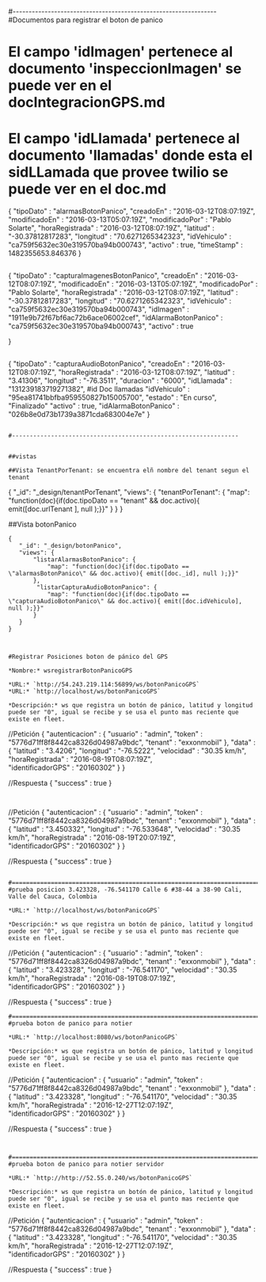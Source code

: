 
#----------------------------------------------------------------
#Documentos para registrar el boton de panico

# El campo 'idImagen' pertenece al documento 'inspeccionImagen' se puede ver en el docIntegracionGPS.md
# El campo 'idLlamada' pertenece al documento 'llamadas' donde esta el sidLLamada que provee twilio se puede ver en el doc.md

{
    "tipoDato"        : "alarmasBotonPanico",
    "creadoEn"      : "2016-03-12T08:07:19Z",
    "modificadoEn"  : "2016-03-13T05:07:19Z",
    "modificadoPor" : "Pablo Solarte",
    "horaRegistrada"  : "2016-03-12T08:07:19Z",
    "latitud"         : "-30.37812817283",
    "longitud"        : "70.6271265342323",
    "idVehiculo"      : "ca759f5632ec30e319570ba94b000743",
    "activo"          : true,
    "timeStamp"       : 1482355653.846376
}
```

```
{
    "tipoDato"      : "capturaImagenesBotonPanico",
    "creadoEn"      : "2016-03-12T08:07:19Z",
    "modificadoEn"  : "2016-03-13T05:07:19Z",
    "modificadoPor" : "Pablo Solarte",
    "horaRegistrada"       : "2016-03-12T08:07:19Z",
    "latitud"              : "-30.37812817283",
    "longitud"             : "70.6271265342323",
    "idVehiculo"           : "ca759f5632ec30e319570ba94b000743",
    "idImagen"             : "1911e9b72f67bf6ac72b6ace06002cef",
    "idAlarmaBotonPanico"  : "ca759f5632ec30e319570ba94b000743",
    "activo"          : true

}
```

```
{
    "tipoDato"      : "capturaAudioBotonPanico",
    "creadoEn"      : "2016-03-12T08:07:19Z",
    "horaRegistrada"  : "2016-03-12T08:07:19Z",
    "latitud"         : "3.41306",
    "longitud"        : "-76.3511",
    "duracion"        : "6000",
    "idLlamada"       : "131239183719271382", #id Doc llamadas
    "idVehiculo"      : "95ea81741bbfba959550827b15005700",
    "estado"          : "En curso", "Finalizado"
    "activo"          : true,
    "idAlarmaBotonPanico" : "026b8e0d73b1739a3871cda683004e7e"
}
```

#----------------------------------------------------------------


##vistas

##Vista TenantPorTenant: se encuentra elñ nombre del tenant segun el tenant
```
{
   "_id": "_design/tenantPorTenant",
   "views": {
       "tenantPorTenant": {
           "map": "function(doc){if(doc.tipoDato == \"tenant\" && doc.activo){ emit([doc.urlTenant ], null );}}"
       }
   }
}



##Vista botonPanico
```
{
   "_id": "_design/botonPanico",
   "views": {
       "listarAlarmasBotonPanico": {
           "map": "function(doc){if(doc.tipoDato == \"alarmasBotonPanico\" && doc.activo){ emit([doc._id], null );}}"
       },
        "listarCapturaAudioBotonPanico": {
           "map": "function(doc){if(doc.tipoDato == \"capturaAudioBotonPanico\" && doc.activo){ emit([doc.idVehiculo], null );}}"
       }
   }
}



#Registrar Posiciones boton de pánico del GPS

*Nombre:* wsregistrarBotonPanicoGPS 

*URL:* `http://54.243.219.114:56899/ws/botonPanicoGPS`
*URL:* `http://localhost/ws/botonPanicoGPS`

*Descripción:* ws que registra un botón de pánico, latitud y longitud
puede ser "0", igual se recibe y se usa el punto mas reciente que
existe en fleet.

```
//Petición
{
    "autenticacion" : {
        "usuario" : "admin",
     "token" : "5776d71ff8f8442ca8326d04987a9bdc",
     "tenant" : "exxonmobil"
    },
    "data" : {
    "latitud"        : "3.4206",
    "longitud"       : "-76.5222",
    "velocidad"      : "30.35 km/h",
    "horaRegistrada" :  "2016-08-19T08:07:19Z",       
        "identificadorGPS"  : "20160302"
    }
}

//Respuesta
{
  "success" : true
}
```


```
//Petición
{
    "autenticacion" : {
        "usuario" : "admin",
       "token" : "5776d71ff8f8442ca8326d04987a9bdc",
       "tenant" : "exxonmobil"
    },
    "data" : {
        "latitud"        : "3.450332",
        "longitud"       : "-76.533648",
        "velocidad"      : "30.35 km/h",
        "horaRegistrada" :  "2016-08-19T20:07:19Z",       
        "identificadorGPS"  : "20160302"
    }
}


//Respuesta
{
  "success" : true
}
```

#====================================================================================
#prueba posicion 3.423328, -76.541170 Calle 6 #38-44 a 38-90 Cali, Valle del Cauca, Colombia

*URL:* `http://localhost/ws/botonPanicoGPS`

*Descripción:* ws que registra un botón de pánico, latitud y longitud
puede ser "0", igual se recibe y se usa el punto mas reciente que
existe en fleet.

```
//Petición
{
    "autenticacion" : {
        "usuario" : "admin",
       "token" : "5776d71ff8f8442ca8326d04987a9bdc",
       "tenant" : "exxonmobil"
    },
    "data" : {
        "latitud"        : "3.423328",
        "longitud"       : "-76.541170",
        "velocidad"      : "30.35 km/h",
        "horaRegistrada" :  "2016-08-19T08:07:19Z",       
        "identificadorGPS"  : "20160302"
    }
}

//Respuesta
{
  "success" : true
}
```
#====================================================================================
#prueba boton de panico para notier

*URL:* `http://localhost:8080/ws/botonPanicoGPS`

*Descripción:* ws que registra un botón de pánico, latitud y longitud
puede ser "0", igual se recibe y se usa el punto mas reciente que
existe en fleet.

```
//Petición
{
    "autenticacion" : {
        "usuario" : "admin",
       "token" : "5776d71ff8f8442ca8326d04987a9bdc",
       "tenant" : "exxonmobil"
    },
    "data" : {
        "latitud"        : "3.423328",
        "longitud"       : "-76.541170",
        "velocidad"      : "30.35 km/h",
        "horaRegistrada" :  "2016-12-27T12:07:19Z",       
        "identificadorGPS"  : "20160302"
    }
}

//Respuesta
{
  "success" : true
}
```


#====================================================================================
#prueba boton de panico para notier servidor

*URL:* `http://http://52.55.0.240/ws/botonPanicoGPS`

*Descripción:* ws que registra un botón de pánico, latitud y longitud
puede ser "0", igual se recibe y se usa el punto mas reciente que
existe en fleet.

```
//Petición
{
    "autenticacion" : {
        "usuario" : "admin",
       "token" : "5776d71ff8f8442ca8326d04987a9bdc",
       "tenant" : "exxonmobil"
    },
    "data" : {
        "latitud"        : "3.423328",
        "longitud"       : "-76.541170",
        "velocidad"      : "30.35 km/h",
        "horaRegistrada" :  "2016-12-27T12:07:19Z",       
        "identificadorGPS"  : "20160302"
    }
}

//Respuesta
{
  "success" : true
}
```